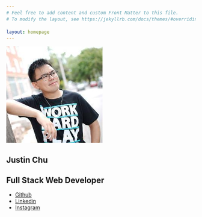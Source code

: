 ```yaml
---
# Feel free to add content and custom Front Matter to this file.
# To modify the layout, see https://jekyllrb.com/docs/themes/#overriding-theme-defaults

layout: homepage
---
```

<section class="homepage-background">
  <div class="main-title-card"></div>
    <div class="profile-card">
      <img src="/assets/images/profile.jpg">
    </div>
    <div class="title-card">
      <h1 class="homepage-title">Justin Chu</h1>
      <h2>Full Stack Web Developer</h2>
      <ul class="social-media">
        <li>
        <a href="{{ site.github_url }}">
          <i class="icon-github"></i>
          Github
        </a>
        </li>
        <li>
        <a href="{{ site.linkedin_url }}">
          <i class="icon-linkedin"></i>
          Linkedin
        </a>
        </li>
        <li>
        <a href="{{ site.instagram_url }}">
          <i class="icon-instagram"></i>
          Instagram
          </a>
        </li>
      </ul>
    </div>		
</section>